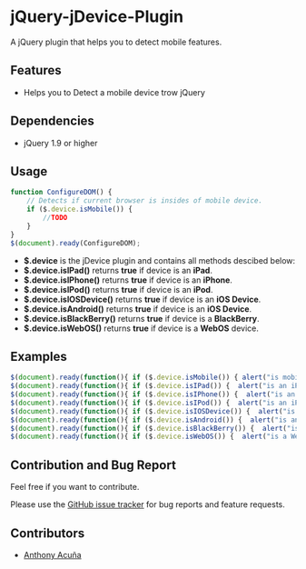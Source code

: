 jQuery-jDevice-Plugin
=====================

A jQuery plugin that helps you to detect mobile features.

Features
--------
* Helps you to Detect a mobile device trow jQuery

Dependencies
--------

* jQuery 1.9 or higher

Usage
--------
``` js
function ConfigureDOM() {
	// Detects if current browser is insides of mobile device.
	if ($.device.isMobile()) {
		//TODO
	}
}
$(document).ready(ConfigureDOM);
``` 
 - **$.device** is the jDevice plugin and contains all methods descibed below:
 - **$.device.isIPad()** returns **true** if device is an **iPad**.
 - **$.device.isIPhone()** returns **true** if device is an **iPhone**.
 - **$.device.isIPod()** returns **true** if device is an **iPod**.
 - **$.device.isIOSDevice()** returns **true** if device is an **iOS Device**.
 - **$.device.isAndroid()** returns **true** if device is an **iOS Device**.
 - **$.device.isBlackBerry()** returns **true** if device is a **BlackBerry**.
 - **$.device.isWebOS()** returns **true** if device is a **WebOS** device.
 
Examples
--------
``` js
$(document).ready(function(){ if ($.device.isMobile()) { alert("is mobile device"); } });
$(document).ready(function(){ if ($.device.isIPad()) {  alert("is an iPad"); } });
$(document).ready(function(){ if ($.device.isIPhone()) {  alert("is an iPhone"); } });
$(document).ready(function(){ if ($.device.isIPod()) {  alert("is an iPod"); });
$(document).ready(function(){ if ($.device.isIOSDevice()) {  alert("is an iOS device"); } });
$(document).ready(function(){ if ($.device.isAndroid()) {  alert("is an Android"); } });
$(document).ready(function(){ if ($.device.isBlackBerry()) {  alert("is a BlackBerry"); } });
$(document).ready(function(){ if ($.device.isWebOS()) {  alert("is a WebOS device"); } });
```

Contribution and Bug Report
--------
Feel free if you want to contribute. 

Please use the [GitHub issue tracker](https://github.com/creaworlds/jQuery-jDevice-Plugin/issues) for bug
reports and feature requests.

Contributors
--------
 - [Anthony Acuña](http://www.creaworlds.com.mx/)